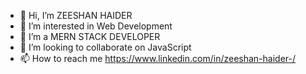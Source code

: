 - 👋 Hi, I’m ZEESHAN HAIDER
- 👀 I’m interested in Web Development
- 🌱 I’m a MERN STACK DEVELOPER
- 💞️ I’m looking to collaborate on  JavaScript
- 📫 How to reach me https://www.linkedin.com/in/zeeshan-haider-/

<!---
zeeshanhaider538/zeeshanhaider538 is a ✨ special ✨ repository because its `README.md` (this file) appears on your GitHub profile.
You can click the Preview link to take a look at your changes.
--->
